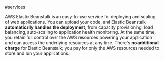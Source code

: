 #services 

AWS Elastic Beanstalk is an easy-to-use service for deploying and scaling of web applications. You can upload your code, and Elastic Beanstalk **automatically handles the deployment**, from capacity provisioning, load balancing, auto-scaling to application health monitoring. At the same time, you retain full control over the AWS resources powering your application and can access the underlying resources at any time. 
There's **no additional charge** for Elastic Beanstalk; you pay for only the AWS resources needed to store and run your applications.